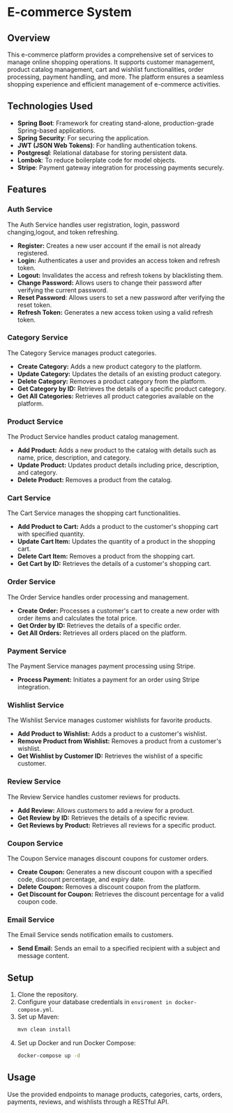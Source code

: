# E-commerce System 

## Overview
This e-commerce platform provides a comprehensive set of services to manage online shopping operations. It supports customer management, product catalog management, cart and wishlist functionalities, order processing, payment handling, and more. The platform ensures a seamless shopping experience and efficient management of e-commerce activities.

## Technologies Used
- **Spring Boot**: Framework for creating stand-alone, production-grade Spring-based applications.
- **Spring Security**: For securing the application.
- **JWT (JSON Web Tokens)**: For handling authentication tokens.
- **Postgresql**: Relational database for storing persistent data.
- **Lombok**: To reduce boilerplate code for model objects.
- **Stripe**: Payment gateway integration for processing payments securely.

## Features

### Auth Service
The Auth Service handles user registration, login, password changing,logout, and token refreshing.

- **Register:** Creates a new user account if the email is not already registered.
- **Login:** Authenticates a user and provides an access token and refresh token.
- **Logout:** Invalidates the access and refresh tokens by blacklisting them.
- **Change Password:** Allows users to change their password after verifying the current password.
- **Reset Password**: Allows users to set a new password after verifying the reset token.
- **Refresh Token:** Generates a new access token using a valid refresh token.

### Category Service
The Category Service manages product categories.

- **Create Category:** Adds a new product category to the platform.
- **Update Category:** Updates the details of an existing product category.
- **Delete Category:** Removes a product category from the platform.
- **Get Category by ID:** Retrieves the details of a specific product category.
- **Get All Categories:** Retrieves all product categories available on the platform.

### Product Service
The Product Service handles product catalog management.

- **Add Product:** Adds a new product to the catalog with details such as name, price, description, and category.
- **Update Product:** Updates product details including price, description, and category.
- **Delete Product:** Removes a product from the catalog.

### Cart Service
The Cart Service manages the shopping cart functionalities.

- **Add Product to Cart:** Adds a product to the customer's shopping cart with specified quantity.
- **Update Cart Item:** Updates the quantity of a product in the shopping cart.
- **Delete Cart Item:** Removes a product from the shopping cart.
- **Get Cart by ID:** Retrieves the details of a customer's shopping cart.

### Order Service
The Order Service handles order processing and management.

- **Create Order:** Processes a customer's cart to create a new order with order items and calculates the total price.
- **Get Order by ID:** Retrieves the details of a specific order.
- **Get All Orders:** Retrieves all orders placed on the platform.

### Payment Service
The Payment Service manages payment processing using Stripe.

- **Process Payment:** Initiates a payment for an order using Stripe integration.
  
### Wishlist Service
The Wishlist Service manages customer wishlists for favorite products.

- **Add Product to Wishlist:** Adds a product to a customer's wishlist.
- **Remove Product from Wishlist:** Removes a product from a customer's wishlist.
- **Get Wishlist by Customer ID:** Retrieves the wishlist of a specific customer.

### Review Service
The Review Service handles customer reviews for products.

- **Add Review:** Allows customers to add a review for a product.
- **Get Review by ID:** Retrieves the details of a specific review.
- **Get Reviews by Product:** Retrieves all reviews for a specific product.



### Coupon Service
The Coupon Service manages discount coupons for customer orders.

- **Create Coupon:** Generates a new discount coupon with a specified code, discount percentage, and expiry date.
- **Delete Coupon:** Removes a discount coupon from the platform.
- **Get Discount for Coupon:** Retrieves the discount percentage for a valid coupon code.

### Email Service
The Email Service sends notification emails to customers.

- **Send Email:** Sends an email to a specified recipient with a subject and message content.

## Setup
1. Clone the repository.
2. Configure your database credentials in `enviroment in docker-compose.yml`.
3. Set up Maven:
   ```bash
   mvn clean install
4. Set up Docker and run Docker Compose:
   ```bash
   docker-compose up -d

## Usage
Use the provided endpoints to manage products, categories, carts, orders, payments, reviews, and wishlists through a RESTful API.

